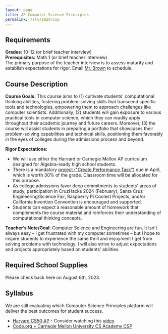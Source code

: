 ```yaml
---
layout: page
title: AP Computer Science Principles
permalink: /slv/2024/csp
---
```

## Requirements

**Grades:** 10-12 (or brief teacher interview)
<br>
**Prerequisites:** Math 1 (or brief teacher interview)
<br>
The primary purpose of the teacher interview is to assess maturity and establish expectations for rigor. Email [Mr. Brown](mailto:ebrown@slvusd.org) to schedule.

## Course Description

**Course Goals:** This course aims to (1) cultivate students' computational thinking abilities, fostering problem-solving skills that transcend specific tools and technologies, empowering them to approach challenges like computer scientists. Additionally, (2) students will gain exposure to various practical tools in computer science, which they can readily apply throughout their academic journey and future careers. Moreover, (3) the course will assist students in preparing a portfolio that showcases their problem-solving capabilities and technical skills, positioning them favorably in the eyes of colleges during the admissions process and beyond. 

**Rigor Expectations:**
* We will use either the Harvard or Carnegie Mellon AP curriculum designed for Algebra-ready high school students.
* There is a mandatory [project ("Create Performance Task")](https://apcentral.collegeboard.org/media/pdf/ap-csp-student-task-directions.pdf) due in April, which is worth 30% of the grade. Classroom time will be allocated for this purpose.
* As college admissions favor deep commitments to students' areas of study, participation in CruzHacks 2024 (February), Santa Cruz Engineering/Science Fair, Raspberry Pi Coolest Projects, and/or California Invention Convention is encouraged and supported.
* Students can expect a reasonable amount of homework that complements the course material and reinforces their understanding of computational thinking concepts.

**Teacher’s Note/Goal:** Computer Science and Engineering are fun. It isn't always easy – I get frustrated with my computer sometimes – but I hope to inspire students to experience the same thrill and enjoyment I get from solving problems with technology. I will also strive to adjust expectations and projects appropriately based on students' abilities.

## Required School Supplies

Please check back here on August 6th, 2023.

## Syllabus

We are still evaluating which Computer Science Principles platform will deliver the best outcomes for student success.

* [Harvard CS50 AP](https://cs50.harvard.edu/ap/2024/) - Consider watching this [video](https://youtu.be/tZxLMIk_SaY)
* [Code.org + Carnegie Mellon University CS Academy CSP](https://drive.google.com/drive/folders/1H0xDreMoCDCHqKAetrdl1OfsV5Nkg7n5)
